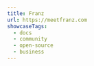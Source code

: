 ```yaml
---
title: Franz
url: https://meetfranz.com
showcaseTags:
  - docs
  - community
  - open-source
  - business
---
```

